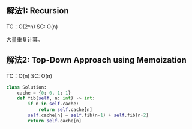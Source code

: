 ## 解法1: Recursion

TC：O(2^n) SC: O(n)

大量重复计算。

## 解法2: Top-Down Approach using Memoization

TC：O(n) SC: O(n)
```py
class Solution:
    cache = {0: 0, 1: 1}
    def fib(self, n: int) -> int:
        if n in self.cache:
            return self.cache[n]
        self.cache[n] = self.fib(n-1) + self.fib(n-2)
        return self.cache[n]
```
